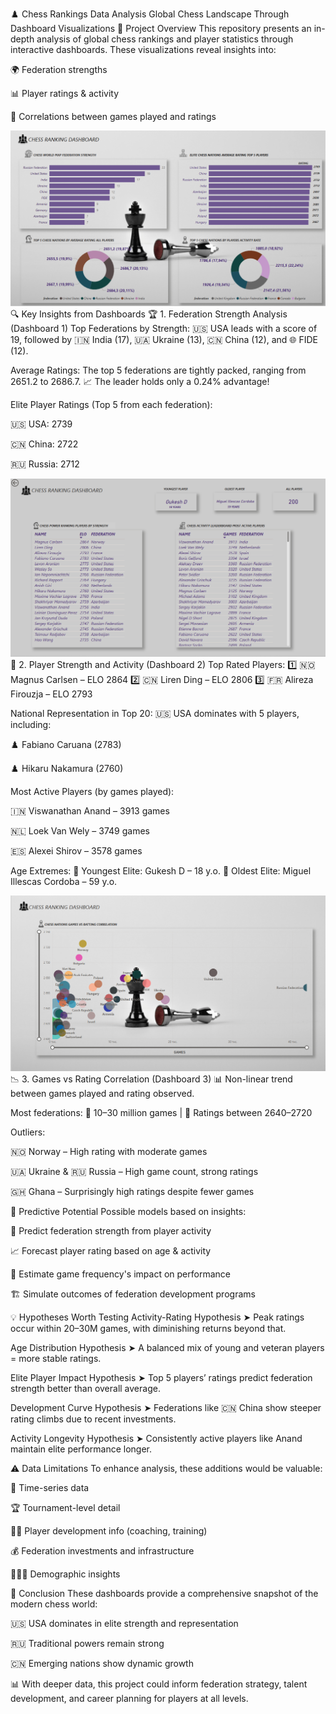 ♟️ Chess Rankings Data Analysis
Global Chess Landscape Through Dashboard Visualizations
📌 Project Overview
This repository presents an in-depth analysis of global chess rankings and player statistics through interactive dashboards. These visualizations reveal insights into:

🌍 Federation strengths

📊 Player ratings & activity

🔗 Correlations between games played and ratings

![Image alt](https://github.com/YakymivLuybomyr/Chess-Rankings-Data-Analysis/blob/main/DATA/scr.chess%20dashboard%201.png)
🔍 Key Insights from Dashboards
🏆 1. Federation Strength Analysis (Dashboard 1)
Top Federations by Strength:
🇺🇸 USA leads with a score of 19, followed by 🇮🇳 India (17), 🇺🇦 Ukraine (13), 🇨🇳 China (12), and 🌐 FIDE (12).

Average Ratings:
The top 5 federations are tightly packed, ranging from 2651.2 to 2686.7.
📈 The leader holds only a 0.24% advantage!

Elite Player Ratings (Top 5 from each federation):

🇺🇸 USA: 2739

🇨🇳 China: 2722

🇷🇺 Russia: 2712

![Image alt](https://github.com/YakymivLuybomyr/Chess-Rankings-Data-Analysis/blob/main/DATA/scr.chess%20dashboard%202.png)
🧠 2. Player Strength and Activity (Dashboard 2)
Top Rated Players:
1️⃣ 🇳🇴 Magnus Carlsen – ELO 2864
2️⃣ 🇨🇳 Liren Ding – ELO 2806
3️⃣ 🇫🇷 Alireza Firouzja – ELO 2793

National Representation in Top 20:
🇺🇸 USA dominates with 5 players, including:

♟️ Fabiano Caruana (2783)

♟️ Hikaru Nakamura (2760)

Most Active Players (by games played):

🇮🇳 Viswanathan Anand – 3913 games

🇳🇱 Loek Van Wely – 3749 games

🇪🇸 Alexei Shirov – 3578 games

Age Extremes:
🧒 Youngest Elite: Gukesh D – 18 y.o.
👴 Oldest Elite: Miguel Illescas Cordoba – 59 y.o.

![Image alt](https://github.com/YakymivLuybomyr/Chess-Rankings-Data-Analysis/blob/main/DATA/scr.chess%20dashboard%203.png)
📉 3. Games vs Rating Correlation (Dashboard 3)
📊 Non-linear trend between games played and rating observed.

Most federations:
🎯 10–30 million games | 🔼 Ratings between 2640–2720

Outliers:

🇳🇴 Norway – High rating with moderate games

🇺🇦 Ukraine & 🇷🇺 Russia – High game count, strong ratings

🇬🇭 Ghana – Surprisingly high ratings despite fewer games

🤖 Predictive Potential
Possible models based on insights:

🔮 Predict federation strength from player activity

📈 Forecast player rating based on age & activity

🔁 Estimate game frequency's impact on performance

🏗️ Simulate outcomes of federation development programs



💡 Hypotheses Worth Testing
Activity-Rating Hypothesis
➤ Peak ratings occur within 20–30M games, with diminishing returns beyond that.

Age Distribution Hypothesis
➤ A balanced mix of young and veteran players = more stable ratings.

Elite Player Impact Hypothesis
➤ Top 5 players’ ratings predict federation strength better than overall average.

Development Curve Hypothesis
➤ Federations like 🇨🇳 China show steeper rating climbs due to recent investments.

Activity Longevity Hypothesis
➤ Consistently active players like Anand maintain elite performance longer.

⚠️ Data Limitations
To enhance analysis, these additions would be valuable:

📅 Time-series data

🏆 Tournament-level detail

🧑‍🏫 Player development info (coaching, training)

💰 Federation investments and infrastructure

🧑‍🤝‍🧑 Demographic insights

🧩 Conclusion
These dashboards provide a comprehensive snapshot of the modern chess world:

🇺🇸 USA dominates in elite strength and representation

🇷🇺 Traditional powers remain strong

🇨🇳 Emerging nations show dynamic growth

📊 With deeper data, this project could inform federation strategy, talent development, and career planning for players at all levels.
